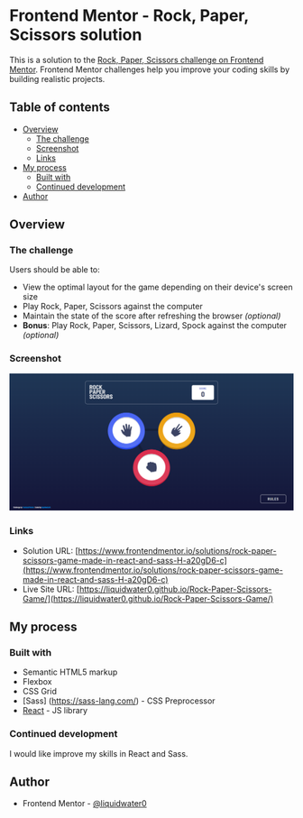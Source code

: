 # Frontend Mentor - Rock, Paper, Scissors solution

This is a solution to the [Rock, Paper, Scissors challenge on Frontend Mentor](https://www.frontendmentor.io/challenges/rock-paper-scissors-game-pTgwgvgH). Frontend Mentor challenges help you improve your coding skills by building realistic projects. 

## Table of contents

- [Overview](#overview)
  - [The challenge](#the-challenge)
  - [Screenshot](#screenshot)
  - [Links](#links)
- [My process](#my-process)
  - [Built with](#built-with)
  - [Continued development](#continued-development)
- [Author](#author)

## Overview

### The challenge

Users should be able to:

- View the optimal layout for the game depending on their device's screen size
- Play Rock, Paper, Scissors against the computer
- Maintain the state of the score after refreshing the browser _(optional)_
- **Bonus**: Play Rock, Paper, Scissors, Lizard, Spock against the computer _(optional)_

### Screenshot

![](/screenshot.png)

### Links

- Solution URL: [https://www.frontendmentor.io/solutions/rock-paper-scissors-game-made-in-react-and-sass-H-a20gD6-c](https://www.frontendmentor.io/solutions/rock-paper-scissors-game-made-in-react-and-sass-H-a20gD6-c)
- Live Site URL: [https://liquidwater0.github.io/Rock-Paper-Scissors-Game/](https://liquidwater0.github.io/Rock-Paper-Scissors-Game/)

## My process

### Built with

- Semantic HTML5 markup
- Flexbox
- CSS Grid
- [Sass] (https://sass-lang.com/) - CSS Preprocessor
- [React](https://reactjs.org/) - JS library

### Continued development

I would like improve my skills in React and Sass.

## Author

- Frontend Mentor - [@liquidwater0](https://www.frontendmentor.io/profile/liquidwater0)